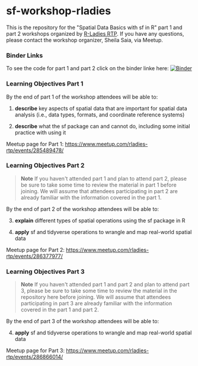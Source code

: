 # sf-workshop-rladies

This is the repository for the "Spatial Data Basics with sf in R" part 1 and part 2 workshops organized by [R-Ladies RTP](https://www.meetup.com/rladies-rtp/). If you have any questions, please contact the workshop organizer, Sheila Saia, via Meetup.

### Binder Links

To see the code for part 1 and part 2 click on the binder linke here: [![Binder](https://mybinder.org/badge_logo.svg)](https://mybinder.org/v2/gh/sheilasaia/sf-workshop-rladies/main)

### Learning Objectives Part 1

By the end of part 1 of the workshop attendees will be able to:

1. **describe** key aspects of spatial data that are important for spatial data analysis (i.e., data types, formats, and coordinate reference systems)

2. **describe** what the sf package can and cannot do, including some initial practice with using it

Meetup page for Part 1: https://www.meetup.com/rladies-rtp/events/285489478/


### Learning Objectives Part 2

> **Note** If you haven't attended part 1 and plan to attend part 2, please be sure to take some time to review the material in part 1 before joining. We will assume that attendees participating in part 2 are already familiar with the information covered in the part 1.

By the end of part 2 of the workshop attendees will be able to:

3. **explain** different types of spatial operations using the sf package in R

4. **apply** sf and tidyverse operations to wrangle and map real-world spatial data


Meetup page for Part 2: https://www.meetup.com/rladies-rtp/events/286377977/

### Learning Objectives Part 3

> **Note** If you haven't attended part 1 and part 2 and plan to attend part 3, please be sure to take some time to review the material in the repository here before joining. We will assume that attendees participating in part 3 are already familiar with the information covered in the part 1 and part 2.

By the end of part 3 of the workshop attendees will be able to:

4. **apply** sf and tidyverse operations to wrangle and map real-world spatial data

Meetup page for Part 3: https://www.meetup.com/rladies-rtp/events/286866014/